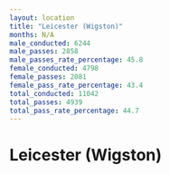 ```yaml
---
layout: location
title: "Leicester (Wigston)"
months: N/A
male_conducted: 6244
male_passes: 2858
male_passes_rate_percentage: 45.8
female_conducted: 4798
female_passes: 2081
female_pass_rate_percentage: 43.4
total_conducted: 11042
total_passes: 4939
total_pass_rate_percentage: 44.7
---
```


# Leicester (Wigston)
